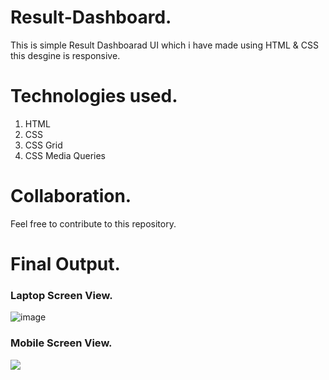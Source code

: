 # Result-Dashboard.
This is simple Result Dashboarad UI which i have made using HTML & CSS this desgine is responsive.

# Technologies used.
1. HTML
2. CSS
3. CSS Grid
4. CSS Media Queries

# Collaboration.
Feel free to contribute to this repository.

# Final Output.
### Laptop Screen View.
![image](https://github.com/MuhammadShakir-dev/Result-Dashboard/assets/84896803/a393dd94-db83-45d4-ac4f-0865691bddeb)

### Mobile Screen View.
<img src="https://github.com/MuhammadShakir-dev/Result-Dashboard/assets/84896803/a83d834b-6f4e-43d0-b3e3-a8d7cf0cf1f5" align="left">



